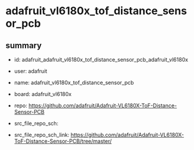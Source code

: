 # adafruit_vl6180x_tof_distance_sensor_pcb
 
## summary 
* id: adafruit_adafruit_vl6180x_tof_distance_sensor_pcb_adafruit_vl6180x
* user: adafruit
* name: adafruit_vl6180x_tof_distance_sensor_pcb
* board: adafruit_vl6180x
* repo: https://github.com/adafruit/Adafruit-VL6180X-ToF-Distance-Sensor-PCB



* src_file_repo_sch: 
* src_file_repo_sch_link: https://github.com/adafruit/Adafruit-VL6180X-ToF-Distance-Sensor-PCB/tree/master/






